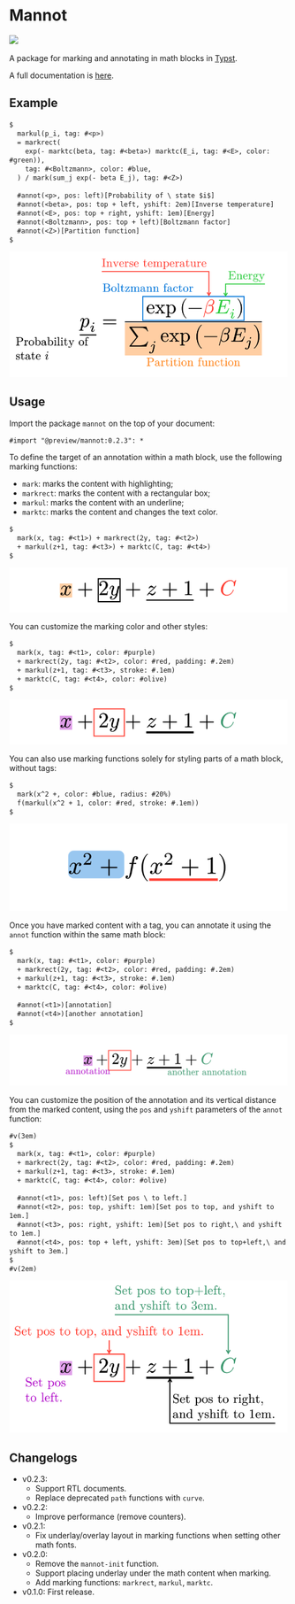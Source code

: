 # Mannot
<a href="https://typst.app/universe/package/mannot">
    <img src="https://img.shields.io/badge/dynamic/xml?url=https%3A%2F%2Ftypst.app%2Funiverse%2Fpackage%2Fmannot&query=%2Fhtml%2Fbody%2Fdiv%2Fmain%2Fdiv%5B2%5D%2Faside%2Fsection%5B2%5D%2Fdl%2Fdd%5B3%5D&logo=typst&label=Universe&color=%23239DAE" />
</a>

A package for marking and annotating in math blocks in [Typst](https://typst.app/).

A full documentation is [here](docs/doc.pdf).

## Example
```typst
$
  markul(p_i, tag: #<p>)
  = markrect(
    exp(- marktc(beta, tag: #<beta>) marktc(E_i, tag: #<E>, color: #green)),
    tag: #<Boltzmann>, color: #blue,
  ) / mark(sum_j exp(- beta E_j), tag: #<Z>)

  #annot(<p>, pos: left)[Probability of \ state $i$]
  #annot(<beta>, pos: top + left, yshift: 2em)[Inverse temperature]
  #annot(<E>, pos: top + right, yshift: 1em)[Energy]
  #annot(<Boltzmann>, pos: top + left)[Boltzmann factor]
  #annot(<Z>)[Partition function]
$
```

![Example1](examples/showcase.svg)

## Usage
Import the package `mannot` on the top of your document:
```typst
#import "@preview/mannot:0.2.3": *
```

To define the target of an annotation within a math block,
use the following marking functions:
- `mark`: marks the content with highlighting;
- `markrect`: marks the content with a rectangular box;
- `markul`: marks the content with an underline;
- `marktc`: marks the content and changes the text color.
```typst
$
  mark(x, tag: #<t1>) + markrect(2y, tag: #<t2>)
  + markul(z+1, tag: #<t3>) + marktc(C, tag: #<t4>)
$
```
![Usage1](examples/usage1.svg)

You can customize the marking color and other styles:
```typst
$
  mark(x, tag: #<t1>, color: #purple)
  + markrect(2y, tag: #<t2>, color: #red, padding: #.2em)
  + markul(z+1, tag: #<t3>, stroke: #.1em)
  + marktc(C, tag: #<t4>, color: #olive)
$
```
![Usage2](examples/usage2.svg)

You can also use marking functions solely for styling parts of a math block,
without tags:
```typst
$
  mark(x^2 +, color: #blue, radius: #20%)
  f(markul(x^2 + 1, color: #red, stroke: #.1em))
$
```
![Usage3](examples/usage3.svg)

Once you have marked content with a tag,
you can annotate it using the `annot` function within the same math block:
```typst
$
  mark(x, tag: #<t1>, color: #purple)
  + markrect(2y, tag: #<t2>, color: #red, padding: #.2em)
  + markul(z+1, tag: #<t3>, stroke: #.1em)
  + marktc(C, tag: #<t4>, color: #olive)

  #annot(<t1>)[annotation]
  #annot(<t4>)[another annotation]
$
```
![Usage4](examples/usage4.svg)

You can customize the position of the annotation and its vertical distance from the marked content,
using the `pos` and `yshift` parameters of the `annot` function:
```typst
#v(3em)
$
  mark(x, tag: #<t1>, color: #purple)
  + markrect(2y, tag: #<t2>, color: #red, padding: #.2em)
  + markul(z+1, tag: #<t3>, stroke: #.1em)
  + marktc(C, tag: #<t4>, color: #olive)

  #annot(<t1>, pos: left)[Set pos \ to left.]
  #annot(<t2>, pos: top, yshift: 1em)[Set pos to top, and yshift to 1em.]
  #annot(<t3>, pos: right, yshift: 1em)[Set pos to right,\ and yshift to 1em.]
  #annot(<t4>, pos: top + left, yshift: 3em)[Set pos to top+left,\ and yshift to 3em.]
$
#v(2em)
```
![Usage5](examples/usage5.svg)


## Changelogs
* v0.2.3:
  - Support RTL documents.
  - Replace deprecated `path` functions with `curve`.
* v0.2.2:
  - Improve performance (remove counters).
* v0.2.1:
  - Fix underlay/overlay layout in marking functions when setting other math fonts.
* v0.2.0:
  - Remove the `mannot-init` function.
  - Support placing underlay under the math content when marking.
  - Add marking functions: `markrect`, `markul`, `marktc`.
* v0.1.0: First release.
